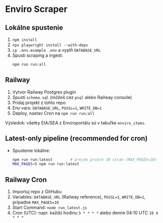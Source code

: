 # Enviro Scraper

## Lokálne spustenie
1. `npm install`
2. `npx playwright install --with-deps`
3. `cp .env.example .env` a vyplň `DATABASE_URL`
4. Spusti scraping a ingest:  
   ```bash
   npm run run:all
   ```

## Railway
1. Vytvor Railway Postgres plugin
2. Spusti `schema.sql` (môžeš cez `psql` alebo Railway console)
3. Pridaj projekt z tohto repo
4. Env vars: `DATABASE_URL`, `PGSSL=1`, `WRITE_DB=1`
5. Deploy, nastav Cron na `npm run run:all`

Výsledok: všetky EIA/SEA z Enviroportálu sú v tabuľke `enviro_items`.


## Latest-only pipeline (recommended for cron)
- Spustenie lokálne:
  ```bash
  npm run run:latest        # prejde prvých 10 strán (MAX_PAGES=10)
  MAX_PAGES=5 npm run run:latest
  ```

## Railway Cron
1. Importuj repo z GitHubu
2. Variables: `DATABASE_URL` (Railway reference), `PGSSL=1`, `WRITE_DB=1`, prípadne `MAX_PAGES=10`
3. Start Command: `node run_latest.js`
4. Cron (UTC): napr. každú hodinu `5 * * * *` alebo denne 04:10 UTC `10 4 * * *`
